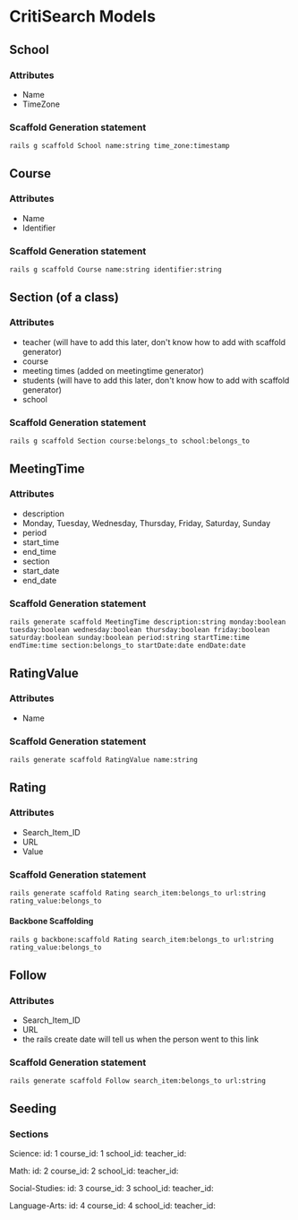 # CritiSearch Models #

## School ##
### Attributes ###
* Name
* TimeZone

### Scaffold Generation statement ###
    rails g scaffold School name:string time_zone:timestamp

## Course ##
### Attributes ###
* Name
* Identifier

### Scaffold Generation statement ###
    rails g scaffold Course name:string identifier:string

## Section (of a class) ##
### Attributes ###
* teacher (will have to add this later, don't know how to add with scaffold generator)
* course
* meeting times (added on meetingtime generator)
* students (will have to add this later, don't know how to add with scaffold generator)
* school

### Scaffold Generation statement ###
    rails g scaffold Section course:belongs_to school:belongs_to

## MeetingTime ##
### Attributes ###
* description
* Monday, Tuesday, Wednesday, Thursday, Friday, Saturday, Sunday
* period
* start_time
* end_time
* section
* start_date
* end_date

### Scaffold Generation statement ###
    rails generate scaffold MeetingTime description:string monday:boolean tuesday:boolean wednesday:boolean thursday:boolean friday:boolean saturday:boolean sunday:boolean period:string startTime:time endTime:time section:belongs_to startDate:date endDate:date

## RatingValue ##
### Attributes ###
* Name

### Scaffold Generation statement ###
    rails generate scaffold RatingValue name:string

## Rating ##
### Attributes ###
* Search_Item_ID
* URL
* Value

### Scaffold Generation statement ###
    rails generate scaffold Rating search_item:belongs_to url:string rating_value:belongs_to
#### Backbone Scaffolding ####
    rails g backbone:scaffold Rating search_item:belongs_to url:string rating_value:belongs_to


## Follow ##
### Attributes ###
* Search_Item_ID
* URL
* the rails create date will tell us when the person went to this link

### Scaffold Generation statement ###
    rails generate scaffold Follow search_item:belongs_to url:string

## Seeding ##
### Sections ###
Science:
  id: 1
  course_id: 1
  school_id: 
  teacher_id: 

Math:
  id: 2
  course_id: 2
  school_id: 
  teacher_id: 

Social-Studies:
  id: 3
  course_id: 3
  school_id: 
  teacher_id: 

Language-Arts:
  id: 4
  course_id: 4
  school_id: 
  teacher_id: 

